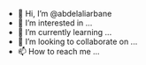 - 👋 Hi, I’m @abdelaliarbane
- 👀 I’m interested in ...
- 🌱 I’m currently learning ...
- 💞️ I’m looking to collaborate on ...
- 📫 How to reach me ...

<!---
abdelaliarbane/abdelaliarbane is a ✨ special ✨ repository because its `README.md` (this file) appears on your GitHub profile.
You can click the Preview link to take a look at your changes.
--->
